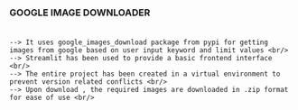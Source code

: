 ### GOOGLE IMAGE DOWNLOADER <br/> <br/>
    
    --> It uses google_images_download package from pypi for getting images from google based on user input keyword and limit values <br/>
    --> Streamlit has been used to provide a basic frontend interface <br/>
    --> The entire project has been created in a virtual environment to prevent version related conflicts <br/>
    --> Upon download , the required images are downloaded in .zip format for ease of use <br/>
    
